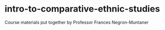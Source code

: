# intro-to-comparative-ethnic-studies
Course materials put together by Professor Frances Negron-Muntaner
